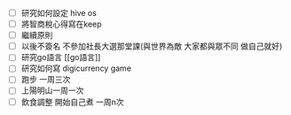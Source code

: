 - [ ] 研究如何設定 hive os  
- [ ] 將智商稅心得寫在keep  
- [ ] 繼續原則  
- [ ] 以後不簽名 不參加社長大選那堂課(與世界為敵 大家都與眾不同 做自己就好)  
- [ ] 研究go語言  [[go語言]]
- [ ] 研究如何寫 digicurrency game  
- [ ] 跑步 一周三次  
- [ ] 上陽明山一周一次  
- [ ] 飲食調整 開始自己煮 一周n次